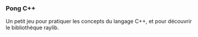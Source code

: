 ### Pong C++

Un petit jeu pour pratiquer les concepts du langage C++, et pour découvrir le bibliothèque raylib.